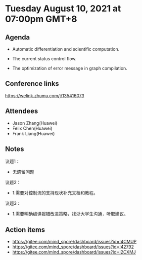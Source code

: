 # Tuesday August 10, 2021 at 07:00pm GMT+8

## Agenda

- Automatic differentiation and scientific computation.

- The current status control flow.

- The optimization of error message in graph compilation.

## Conference links

https://welink.zhumu.com/j/135416073

## Attendees

- Jason Zhang(Huawei)
- Felix Chen(Huawei)
- Frank Liang(Huawei)

## Notes

议题1：

- 无遗留问题

议题2：

- 1.需要对控制流的支持现状补充文档和教程。

议题3：

- 1.需要明确编译报错改进策略，找浙大学生沟通，听取建议。

## Action items

- https://gitee.com/mind_spore/dashboard/issues?id=I4CMUP
- https://gitee.com/mind_spore/dashboard/issues?id=I42792
- https://gitee.com/mind_spore/dashboard/issues?id=I2CXMJ

